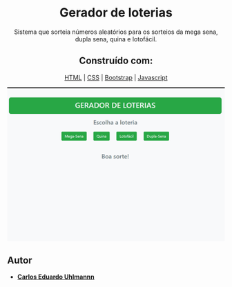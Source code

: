 <h1 align="center">
  Gerador de loterias
</h1>

<p align="center">
  Sistema que sorteia números aleatórios para os sorteios da mega sena, dupla sena, quina e lotofácil.
</p>

<h2 align="center">
 Construído com:   
</h2>
 
<div align="center">
  
[HTML](https://www.w3schools.com/html/default.asp) | [CSS](https://www.w3schools.com/css/) | [Bootstrap](https://getbootstrap.com/) | [Javascript](https://developer.mozilla.org/pt-BR/docs/Aprender/Getting_started_with_the_web/JavaScript_basico)
  
</div>
 
 <p align="center">
  <img alt="Gerador de loterias" src="https://github.com/carlosuhlmann/gerador_loterias/blob/master/loteria.gif">
 </p>
 
 ## Autor

* **[Carlos Eduardo Uhlmannn](https://github.com/carlosuhlmann)**


































